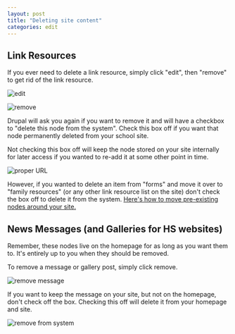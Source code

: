 ```yaml
---
layout: post
title: "Deleting site content"
categories: edit
---
```


## Link Resources

If you ever need to delete a link resource, simply click "edit", then "remove" to get rid of the link resource.

![edit](/schoolsites-help/images/uploading/group-edit.png)

![remove](/schoolsites-help/images/uploading/remove.png)

Drupal will ask you again if you want to remove it and will have a checkbox to "delete this node from the system". Check this box off if you want that node permanently deleted from your school site. 

Not checking this box off will keep the node stored on your site internally for later access if you wanted to re-add it at some other point in time.

![proper URL](/schoolsites-help/images/uploading/remove-system.png)

However, if you wanted to delete an item from "forms" and move it over to "family resources" (or any other link resource list on the site) don't check the box off to delete it from the system. [Here's how to move pre-existing nodes around your site.](/schoolsites-help/nodes/nodes-hs/2014/07/15/moving-nodes/) 

<a name="news-del"></a>

## News Messages (and Galleries for HS websites)

Remember, these nodes live on the homepage for as long as you want them to. It's entirely up to you when they should be removed. 

To remove a message or gallery post, simply click remove. 

![remove message](/schoolsites-help/images/news/remove-message.png)

If you want to keep the message on your site, but not on the homepage, don't check off the box. Checking this off will delete it from your homepage and site.

![remove from system](/schoolsites-help/images/news/remove-box.png)
